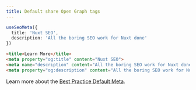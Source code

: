 ```yaml
---
title: Default share Open Graph tags
---
```


```ts
useSeoMeta({
  title: 'Nuxt SEO',
  description: 'All the boring SEO work for Nuxt done'
})
```
```html
<title>Learn More</title>
<meta property="og:title" content="Nuxt SEO">
<meta name="description" content="All the boring SEO work for Nuxt done">
<meta property="og:description" content="All the boring SEO work for Nuxt done">
```

Learn more about the [Best Practice Default Meta](/docs/seo-utils/guides/default-meta).
